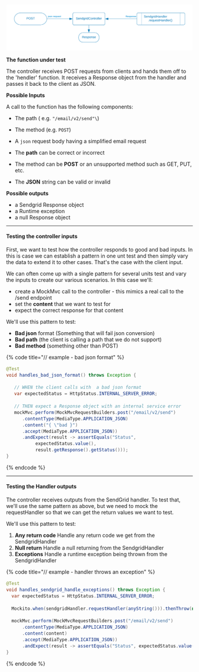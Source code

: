 

![](../../.gitbook/assets/sendgrid-personal-controller.png)


<p/><strong>The function under test</strong>

The controller receives POST requests from clients and hands them off to the 'hendler' function.
It receives a Response object from the handler and passes it back to the client as JSON.


<p/><strong>Possible Inputs</strong>

A call to the function has the following components:
* The path  \( e.g. `"/email/v2/send"\`)
* The method \(e.g. `POST`\)
* A `json` request body having a simplified email request


* The **path** can be correct or incorrect
* The method can be **POST** or an unsupported method such as GET, PUT, etc.
* The **JSON** string can be valid or invalid


<p/><strong>Possible outputs</strong>

* a Sendgrid Response object
* a Runtime exception
* a null Response object


---

#### Testing the controller inputs

First, we want to test how the controller responds to good and bad inputs.  In this is case we can establish a pattern in one unt test and then simply vary the data to extend it to other cases.  That's the case with the client input. 

We can often come up with a single pattern for several units test and vary the inputs to create our various scenarios.
In this case we'll:
- create a MockMvc call to the controller - this mimics a real call to the /send endpoint
- set the **content** that we want to test for
- expect the correct response for that content

We'll use this pattern to test:
- **Bad json** format (Something that will fail json conversion)
- **Bad path** (the client is calling a path that we do not support)
- **Bad method** (something other than POST)

{% code title="// example - bad json format" %}
```java
@Test
void handles_bad_json_format() throws Exception {

   // WHEN the client calls with  a bad json format
   var expectedStatus = HttpStatus.INTERNAL_SERVER_ERROR;
   
   // THEN expect a Response object with an internal service error
   mockMvc.perform(MockMvcRequestBuilders.post("/email/v2/send")
      .contentType(MediaType.APPLICATION_JSON)
      .content("{ \"bad }")
      .accept(MediaType.APPLICATION_JSON))
      .andExpect(result -> assertEquals("Status",
           expectedStatus.value(), 
           result.getResponse().getStatus()));
}


```
{% endcode %}

---

#### Testing the Handler outputs

The controller receives outputs from the SendGrid handler.  To test that, we'll use the same pattern as above, but we need to mock the requestHandler so that we can get the return values we want to test.

We'll use this pattern to test:
1. **Any return code** Handle any return code we get from the SendgridHandler
2. **Null return** Handle a null returning from the SendgridHandler
3. **Exceptions** Handle a runtime exception being thrown from the SendgridHandler



{% code title="// example - handler throws an exception" %}
```java
@Test  
void handles_sendgrid_handle_exceptions() throws Exception {
  var expectedStatus = HttpStatus.INTERNAL_SERVER_ERROR;
  
  Mockito.when(sendgridHandler.requestHandler(anyString())).thenThrow(new RuntimeException("Bad juju"));
  
  mockMvc.perform(MockMvcRequestBuilders.post("/email/v2/send")
      .contentType(MediaType.APPLICATION_JSON)
      .content(content)
      .accept(MediaType.APPLICATION_JSON))
      .andExpect(result -> assertEquals("Status", expectedStatus.value(), result.getResponse().getStatus()));
}
```
{% endcode %}
